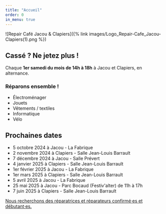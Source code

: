 ```yaml
---
title: "Accueil"
order: 0
in_menu: true
---
```

![Repair Café Jacou & Clapiers]({% link images/Logo_Repair-Cafe_Jacou-Clapiers(1).png %})

## Cassé ? Ne jetez plus ! 

Chaque **1er samedi du mois de 14h à 18h** à Jacou et Clapiers, en alternance.

### Réparons ensemble !

- Électroménager
- Jouets
- Vêtements / textiles
- Informatique
- Vélo

## Prochaines dates 

- 5 octobre 2024 à Jacou - La Fabrique
- 2 novembre 2024 à Clapiers - Salle Jean-Louis Barrault
- 7 décembre 2024 à Jacou - Salle Prévert
- 4 janvier 2025 à Clapiers - Salle Jean-Louis Barrault
- 1er février 2025 à Jacou - La Fabrique
- 1er mars 2025 à Clapiers - Salle Jean-Louis Barrault
- 5 avril 2025 à Jacou - La Fabrique
- 25 mai 2025 à Jacou - Parc Bocaud (Festiv'alter) de 11h à 17h
- 7 juin 2025 à Clapiers - Salle Jean-Louis Barrault 

<p class="mise-en-avant"><a href="./nous rejoindre.html">Nous recherchons des réparatrices et réparateurs confirmé·es et débutant·es.</a></p> 